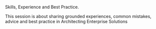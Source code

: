 Skills, Experience and Best Practice.

This session is about sharing grounded experiences, common mistakes, advice and best practice in Architecting Enterprise Solutions 